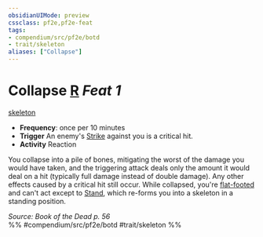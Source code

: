 ```yaml
---
obsidianUIMode: preview
cssclass: pf2e,pf2e-feat
tags:
- compendium/src/pf2e/botd
- trait/skeleton
aliases: ["Collapse"]
---
```

# Collapse  [R](../../Rules/core-rulebook/chapter-9-playing-the-game.md#Actions "Reaction") *Feat 1*  
[skeleton](../../Rules/traits/skeleton-b1.md)  

- **Frequency**: once per 10 minutes
- **Trigger** An enemy's [Strike](../../Rules/actions/strike.md) against you is a critical hit.
- **Activity** Reaction

You collapse into a pile of bones, mitigating the worst of the damage you would have taken, and the triggering attack deals only the amount it would deal on a hit (typically full damage instead of double damage). Any other effects caused by a critical hit still occur. While collapsed, you're [flat-footed](../../Rules/conditions.md#Flat-footed) and can't act except to [Stand](../../Rules/actions/stand.md), which re-forms you into a skeleton in a standing position.

*Source: Book of the Dead p. 56*  
%% #compendium/src/pf2e/botd #trait/skeleton %%